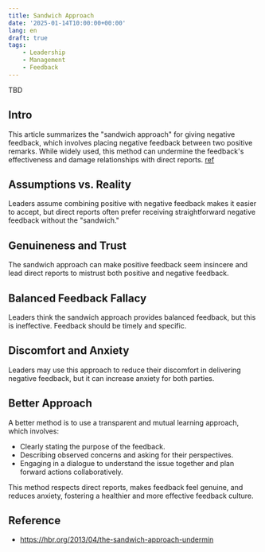 ```yaml
---
title: Sandwich Approach
date: '2025-01-14T10:00:00+00:00'
lang: en
draft: true
tags:
    - Leadership
    - Management
    - Feedback
---
```


TBD

## Intro ##

This article summarizes the "sandwich approach" for giving negative feedback, which involves placing negative feedback between two positive remarks. While widely used, this method can undermine the feedback's effectiveness and damage relationships with direct reports. [ref](https://hbr.org/2013/04/the-sandwich-approach-undermin)

## Assumptions vs. Reality ##

Leaders assume combining positive with negative feedback makes it easier to accept, but direct reports often prefer receiving straightforward negative feedback without the "sandwich."

## Genuineness and Trust ##

The sandwich approach can make positive feedback seem insincere and lead direct reports to mistrust both positive and negative feedback.

## Balanced Feedback Fallacy ##

Leaders think the sandwich approach provides balanced feedback, but this is ineffective. Feedback should be timely and specific.

## Discomfort and Anxiety ##

Leaders may use this approach to reduce their discomfort in delivering negative feedback, but it can increase anxiety for both parties.

## Better Approach ##

A better method is to use a transparent and mutual learning approach, which involves:

* Clearly stating the purpose of the feedback.
* Describing observed concerns and asking for their perspectives.
* Engaging in a dialogue to understand the issue together and plan forward actions collaboratively.

This method respects direct reports, makes feedback feel genuine, and reduces anxiety, fostering a healthier and more effective feedback culture.

## Reference ##

* <https://hbr.org/2013/04/the-sandwich-approach-undermin>
